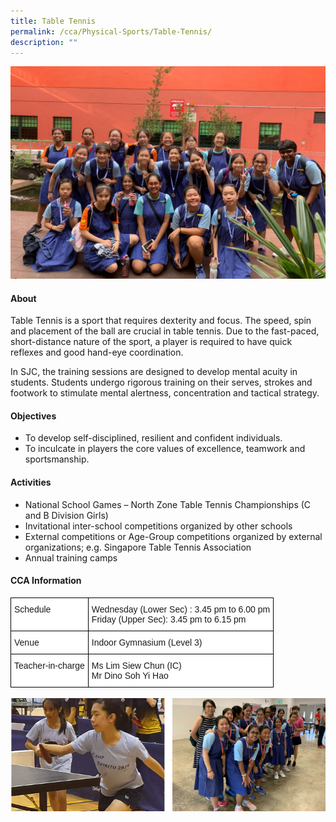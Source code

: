 ```yaml
---
title: Table Tennis
permalink: /cca/Physical-Sports/Table-Tennis/
description: ""
---
```


![](/images/CCA/Physical%20Sports/Table%20Tennis/T1.jpg)

#### **About**


Table Tennis is a sport that requires dexterity and focus. The speed, spin and placement of the ball are crucial in table tennis. Due to the fast-paced, short-distance nature of the sport, a player is required to have quick reflexes and good hand-eye coordination.

  

In SJC, the training sessions are designed to develop mental acuity in students. Students undergo rigorous training on their serves, strokes and footwork to stimulate mental alertness, concentration and tactical strategy.

#### **Objectives**


*   To develop self-disciplined, resilient and confident individuals.
*   To inculcate in players the core values of excellence, teamwork and sportsmanship.

#### **Activities**


*   National School Games – North Zone Table Tennis Championships (C and B Division Girls)
*   Invitational inter-school competitions organized by other schools
*   External competitions or Age-Group competitions organized by external organizations; e.g. Singapore Table Tennis Association
*   Annual training camps

#### **CCA Information**


<style type="text/css">
.tg  {border-collapse:collapse;border-spacing:0;}
.tg td{border-color:black;border-style:solid;border-width:1px;font-family:Arial, sans-serif;font-size:14px;
  overflow:hidden;padding:10px 5px;word-break:normal;}
.tg th{border-color:black;border-style:solid;border-width:1px;font-family:Arial, sans-serif;font-size:14px;
  font-weight:normal;overflow:hidden;padding:10px 5px;word-break:normal;}
.tg .tg-ktyi{background-color:#FFF;text-align:left;vertical-align:top}
</style>
<table class="tg">
<thead>
  <tr>
    <th class="tg-ktyi">Schedule<br></th>
    <th class="tg-ktyi"> Wednesday (Lower Sec) : 3.45 pm to 6.00 pm <br>Friday (Upper Sec): 3.45 pm to 6.15 pm<br></th>
  </tr>
</thead>
<tbody>
  <tr>
    <td class="tg-ktyi">Venue </td>
    <td class="tg-ktyi">Indoor Gymnasium (Level 3) </td>
  </tr>
  <tr>
    <td class="tg-ktyi">Teacher-in-charge<br></td>
    <td class="tg-ktyi">Ms Lim Siew Chun (IC)<br>Mr Dino Soh Yi Hao</td>
  </tr>
</tbody>
</table>


![](/images/CCA/Physical%20Sports/Table%20Tennis/T2.png)
